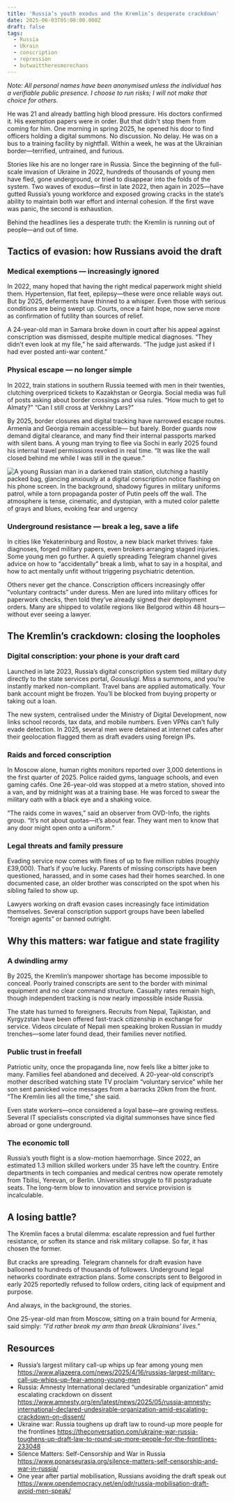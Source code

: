 ```yaml
---
title: 'Russia’s youth exodus and the Kremlin’s desperate crackdown'
date: 2025-06-03T05:00:00.000Z
draft: false
tags: 
  - Russia
  - Ukrain
  - conscription
  - repression
  - butwaittheresmorechaos
---
```


*Note: All personal names have been anonymised unless the individual has a verifiable public presence. I choose to 
run risks; I will not make that choice for others.*

He was 21 and already battling high blood pressure. His doctors confirmed it. His exemption papers were in order. But that didn't stop them from coming for him. One morning in spring 2025, he opened his door to find officers holding a digital summons. No discussion. No delay. He was on a bus to a training facility by nightfall. Within a week, he was at the Ukrainian border—terrified, untrained, and furious.

Stories like his are no longer rare in Russia. Since the beginning of the full-scale invasion of Ukraine in 2022, hundreds of thousands of young men have fled, gone underground, or tried to disappear into the folds of the system. Two waves of exodus—first in late 2022, then again in 2025—have gutted Russia’s young workforce and exposed growing cracks in the state’s ability to maintain both war effort and internal cohesion. If the first wave was panic, the second is exhaustion.

Behind the headlines lies a desperate truth: the Kremlin is running out of people—and out of time.

## Tactics of evasion: how Russians avoid the draft

### Medical exemptions — increasingly ignored

In 2022, many hoped that having the right medical paperwork might shield them. Hypertension, flat feet, epilepsy—these were once reliable ways out. But by 2025, deferments have thinned to a whisper. Even those with serious conditions are being swept up. Courts, once a faint hope, now serve more as confirmation of futility than sources of relief.

A 24-year-old man in Samara broke down in court after his appeal against conscription was dismissed, despite multiple medical diagnoses. “They didn’t even look at my file,” he said afterwards. “The judge just asked if I had ever posted anti-war content.”

### Physical escape — no longer simple

In 2022, train stations in southern Russia teemed with men in their twenties, clutching overpriced tickets to 
Kazakhstan or Georgia. Social media was full of posts asking about border crossings and visa rules. “How much to 
get to Almaty?” “Can I still cross at Verkhny Lars?”

By 2025, border closures and digital tracking have narrowed escape routes. Armenia and Georgia remain accessible—
but barely. Border guards now demand digital clearance, and many find their internal passports marked with silent bans. 
A young man trying to flee via Sochi in early 2025 found his internal travel permissions revoked in real time. 
“It was like the wall closed behind me while I was still in the queue.”

![A young Russian man in a darkened train station, clutching a hastily packed bag, glancing anxiously at a digital conscription notice flashing on his phone screen. In the background, shadowy figures in military uniforms patrol, while a torn propaganda poster of Putin peels off the wall. The atmosphere is tense, cinematic, and dystopian, with a muted color palette of grays and blues, evoking fear and urgency](/images/russian-youth.png#center)

### Underground resistance — break a leg, save a life

In cities like Yekaterinburg and Rostov, a new black market thrives: fake diagnoses, forged military papers, even brokers arranging staged injuries. Some young men go further. A quietly spreading Telegram channel gives advice on how to “accidentally” break a limb, what to say in a hospital, and how to act mentally unfit without triggering psychiatric detention.

Others never get the chance. Conscription officers increasingly offer “voluntary contracts” under duress. Men are lured into military offices for paperwork checks, then told they’ve already signed their deployment orders. Many are shipped to volatile regions like Belgorod within 48 hours—without ever seeing a lawyer.

## The Kremlin’s crackdown: closing the loopholes

### Digital conscription: your phone is your draft card

Launched in late 2023, Russia’s digital conscription system tied military duty directly to the state services portal, *Gosuslugi*. Miss a summons, and you’re instantly marked non-compliant. Travel bans are applied automatically. Your bank account might be frozen. You’ll be blocked from buying property or taking out a loan.

The new system, centralised under the Ministry of Digital Development, now links school records, tax data, and mobile numbers. Even VPNs can't fully evade detection. In 2025, several men were detained at internet cafes after their geolocation flagged them as draft evaders using foreign IPs.

### Raids and forced conscription

In Moscow alone, human rights monitors reported over 3,000 detentions in the first quarter of 2025. Police raided gyms, language schools, and even gaming cafés. One 26-year-old was stopped at a metro station, shoved into a van, and by midnight was at a training base. He was forced to swear the military oath with a black eye and a shaking voice.

“The raids come in waves,” said an observer from OVD-Info, the rights group. “It’s not about quotas—it’s about fear. They want men to know that any door might open onto a uniform.”

### Legal threats and family pressure

Evading service now comes with fines of up to five million rubles (roughly £39,000). That’s if you’re lucky. Parents of missing conscripts have been questioned, harassed, and in some cases had their homes searched. In one documented case, an older brother was conscripted on the spot when his sibling failed to show up.

Lawyers working on draft evasion cases increasingly face intimidation themselves. Several conscription support groups have been labelled “foreign agents” or banned outright.

## Why this matters: war fatigue and state fragility

### A dwindling army

By 2025, the Kremlin’s manpower shortage has become impossible to conceal. Poorly trained conscripts are sent to the border with minimal equipment and no clear command structure. Casualty rates remain high, though independent tracking is now nearly impossible inside Russia.

The state has turned to foreigners. Recruits from Nepal, Tajikistan, and Kyrgyzstan have been offered fast-track citizenship in exchange for service. Videos circulate of Nepali men speaking broken Russian in muddy trenches—some later found dead, their families never notified.

### Public trust in freefall

Patriotic unity, once the propaganda line, now feels like a bitter joke to many. Families feel abandoned and deceived. A 20-year-old conscript’s mother described watching state TV proclaim “voluntary service” while her son sent panicked voice messages from a barracks 20km from the front. “The Kremlin lies all the time,” she said.

Even state workers—once considered a loyal base—are growing restless. Several IT specialists conscripted via digital summonses have since fled abroad or gone underground.

### The economic toll

Russia’s youth flight is a slow-motion haemorrhage. Since 2022, an estimated 1.3 million skilled workers under 35 have left the country. Entire departments in tech companies and medical centres now operate remotely from Tbilisi, Yerevan, or Berlin. Universities struggle to fill postgraduate seats. The long-term blow to innovation and service provision is incalculable.

## A losing battle?

The Kremlin faces a brutal dilemma: escalate repression and fuel further resistance, or soften its stance and risk military collapse. So far, it has chosen the former.

But cracks are spreading. Telegram channels for draft evasion have ballooned to hundreds of thousands of followers. Underground legal networks coordinate extraction plans. Some conscripts sent to Belgorod in early 2025 reportedly refused to follow orders, citing lack of equipment and purpose.

And always, in the background, the stories.

One 25-year-old man from Moscow, sitting on a train bound for Armenia, said simply: *“I’d rather break my arm than break Ukrainians’ lives.”*

## Resources

* Russia’s largest military call-up whips up fear among young men https://www.aljazeera.com/news/2025/4/16/russias-largest-military-call-up-whips-up-fear-among-young-men
* Russia: Amnesty International declared “undesirable organization” amid escalating crackdown on dissent https://www.amnesty.org/en/latest/news/2025/05/russia-amnesty-international-declared-undesirable-organization-amid-escalating-crackdown-on-dissent/
* Ukraine war: Russia toughens up draft law to round-up more people for the frontlines https://theconversation.com/ukraine-war-russia-toughens-up-draft-law-to-round-up-more-people-for-the-frontlines-233048
* Silence Matters: Self-Censorship and War in Russia https://www.ponarseurasia.org/silence-matters-self-censorship-and-war-in-russia/
* One year after partial mobilisation, Russians avoiding the draft speak out https://www.opendemocracy.net/en/odr/russia-mobilisation-draft-avoid-men-speak/

